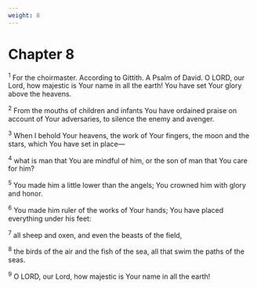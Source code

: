 ```yaml
---
weight: 8
---
```


# Chapter 8

<sup>1</sup> For the choirmaster. According to Gittith. A Psalm of David. O LORD, our Lord, how majestic is Your name in all the earth! You have set Your glory above the heavens. 

<sup>2</sup> From the mouths of children and infants You have ordained praise on account of Your adversaries, to silence the enemy and avenger. 

<sup>3</sup> When I behold Your heavens, the work of Your fingers, the moon and the stars, which You have set in place— 

<sup>4</sup> what is man that You are mindful of him, or the son of man that You care for him? 

<sup>5</sup> You made him a little lower than the angels; You crowned him with glory and honor. 

<sup>6</sup> You made him ruler of the works of Your hands; You have placed everything under his feet: 

<sup>7</sup> all sheep and oxen, and even the beasts of the field, 

<sup>8</sup> the birds of the air and the fish of the sea, all that swim the paths of the seas. 

<sup>9</sup> O LORD, our Lord, how majestic is Your name in all the earth! 


